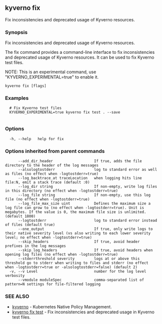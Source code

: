 ## kyverno fix

Fix inconsistencies and deprecated usage of Kyverno resources.

### Synopsis

Fix inconsistencies and deprecated usage of Kyverno resources.
  
  The fix command provides a command-line interface to fix inconsistencies and deprecated usage of Kyverno resources.
  It can be used to fix Kyverno test files.
  
  NOTE: This is an experimental command, use "KYVERNO_EXPERIMENTAL=true" to enable it.


```
kyverno fix [flags]
```

### Examples

```
  # Fix Kyverno test files
  KYVERNO_EXPERIMENTAL=true kyverno fix test . --save


```

### Options

```
  -h, --help   help for fix
```

### Options inherited from parent commands

```
      --add_dir_header                   If true, adds the file directory to the header of the log messages
      --alsologtostderr                  log to standard error as well as files (no effect when -logtostderr=true)
      --log_backtrace_at traceLocation   when logging hits line file:N, emit a stack trace (default :0)
      --log_dir string                   If non-empty, write log files in this directory (no effect when -logtostderr=true)
      --log_file string                  If non-empty, use this log file (no effect when -logtostderr=true)
      --log_file_max_size uint           Defines the maximum size a log file can grow to (no effect when -logtostderr=true). Unit is megabytes. If the value is 0, the maximum file size is unlimited. (default 1800)
      --logtostderr                      log to standard error instead of files (default true)
      --one_output                       If true, only write logs to their native severity level (vs also writing to each lower severity level; no effect when -logtostderr=true)
      --skip_headers                     If true, avoid header prefixes in the log messages
      --skip_log_headers                 If true, avoid headers when opening log files (no effect when -logtostderr=true)
      --stderrthreshold severity         logs at or above this threshold go to stderr when writing to files and stderr (no effect when -logtostderr=true or -alsologtostderr=false) (default 2)
  -v, --v Level                          number for the log level verbosity
      --vmodule moduleSpec               comma-separated list of pattern=N settings for file-filtered logging
```

### SEE ALSO

* [kyverno](kyverno.md)	 - Kubernetes Native Policy Management.
* [kyverno fix test](kyverno_fix_test.md)	 - Fix inconsistencies and deprecated usage in Kyverno test files.

